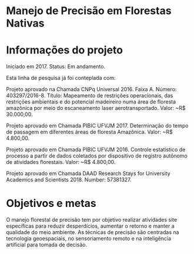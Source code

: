 Manejo de Precisão em Florestas Nativas
=====

# Informações do projeto

Iniciado em 2017. Status: Em andamento.

Esta linha de pesquisa já foi conteplada com:

Projeto aprovado na Chamada CNPq Universal 2016. Faixa A. Número: 403297/2016-8. Título: Mapeamento de restrições operacionais, das restrições ambientais e do potencial madeireiro numa área de floresta amazônica por meio do escaneamento laser aerotransportado. Valor: ~R$ 30.000,00.

Projeto aprovado em Chamada PIBIC UFVJM 2017. Determinação do tempo de passagem em diferentes áreas de floresta Amazônica. Valor: ~R$ 4.800,00.

Projeto aprovado em Chamada PIBIC UFVJM 2016. Controle estatístico de processo a partir de dados coletados por dispositivo de registro autônomo de atividades florestais. Valor: ~R$ 4.800,00.

Projeto aprovado em Chamada DAAD Research Stays for University Academics and Scientists 2018. Number: 57381327.

# Objetivos e metas

O manejo florestal de precisão tem por objetivo realizar atividades site específicas para reduzir desperdícios, aumentar o retorno e manter a qualidade do meio ambiente. As técnicas de precisão são centradas na tecnologia geoespaciais, no sensoriamento remoto e na inteligência artificial para tomada de decisão.
